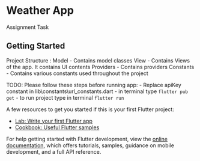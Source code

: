 # Weather App

Assignment Task

## Getting Started

Project Structure :
    Model - Contains model classes
    View - Contains Views of the app. It contains UI contents
    Providers - Contains providers
    Constants - Contains various constants used throughout the project

TODO:
    Please follow these steps before running app:
        - Replace apiKey constant in lib\constants\url_constants.dart
        - in terminal type ``` flutter pub get ```
        - to run project type in terminal ```flutter run```

A few resources to get you started if this is your first Flutter project:

- [Lab: Write your first Flutter app](https://docs.flutter.dev/get-started/codelab)
- [Cookbook: Useful Flutter samples](https://docs.flutter.dev/cookbook)

For help getting started with Flutter development, view the
[online documentation](https://docs.flutter.dev/), which offers tutorials,
samples, guidance on mobile development, and a full API reference.
